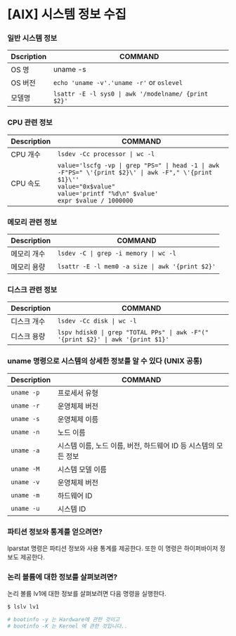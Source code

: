 # [AIX] 시스템 정보 수집

### 일반 시스템 정보
Dscription | COMMAND
--- | ---
OS 명 | uname -s
OS 버전 | `echo 'uname -v'.'uname -r'` or `oslevel`
모델명 | `lsattr -E -l sys0 \| awk '/modelname/ {print $2}'`


### CPU  관련 정보
Description | COMMAND
--- | ---
CPU 개수 | `lsdev -Cc processor \| wc -l`
CPU 속도 | `value='lscfg -vp \| grep "PS=" \| head -1 \| awk -F"PS=" \'{print $2}\' \| awk -F"," \'{print $1}\''` <br/> `value="0x$value"` <br/> `value='printf "%d\n" $value'` <br/> `expr $value / 1000000`


### 메모리 관련 정보
Description | COMMAND
--- | ---
메모리 개수 | `lsdev -C \| grep -i memory \| wc -l `
메모리 용량 | `lsattr -E -l mem0 -a size \| awk '{print $2}'`


### 디스크 관련 정보
Description | COMMAND
--- | ---
디스크 개수 | `lsdev -Cc disk \| wc -l`
디스크 용량 | `lspv hdisk0 \| grep "TOTAL PPs" \| awk -F"(" '{print $2}' \| awk '{print $1}' `


### uname 명령으로 시스템의 상세한 정보를 알 수 있다 (UNIX 공통)
Description | COMMAND
--- | ---
`uname -p` | 프로세서 유형
`uname -r` | 운영체제 버전
`uname -s` | 운영체제 이름
`uname -n` | 노드 이름
`uname -a` | 시스템 이름, 노드 이름, 버전, 하드웨어 ID 등 시스템의 모든 정보
`uname -M` | 시스템 모델 이름
`uname -v` | 운영체제 버전
`uname -m` | 하드웨어 ID
`uname -u` | 시스템 ID


### 파티션 정보와 통계를 얻으려면?
lparstat 명령은 파티션 정보와 사용 통계를 제공한다. 또한 이 명령은 하이퍼바이저 정보도 제공한다.

### 논리 볼륨에 대한 정보를 살펴보려면?
논리 볼륨 lv1에 대한 정보를 살펴보려면 다음 명령을 실행한다.

```bash
$ lslv lv1

# bootinfo -y 는 Hardware에 관한 것이고
# bootinfo -K 는 Kernel 에 관한 것입니다..
```



